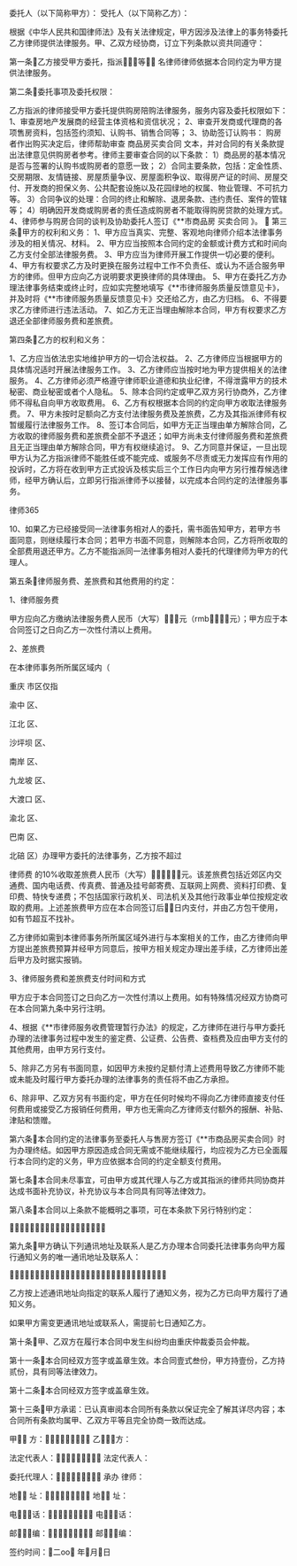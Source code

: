 
 委托人（以下简称甲方）： 
 受托人（以下简称乙方）：
 
 根据《中华人民共和国律师法》及有关法律规定，甲方因涉及法律上的事务特委托乙方律师提供法律服务。甲、乙双方经协商，订立下列条款以资共同遵守：
 
 第一条乙方接受甲方委托，指派等 名律师律师依据本合同约定为甲方提供法律服务。
 
 第二条委托事项及委托权限：
 
 乙方指派的律师接受甲方委托提供购房陪购法律服务，服务内容及委托权限如下：
 1、审查房地产发展商的经营主体资格和资信状况；
 2、审查开发商或代理商的各项售房资料，包括签约须知、认购书、销售合同等；
 3、协助签订认购书： 购房者作出购买决定后，律师帮助审查
商品房买卖合同
文本，并对合同的有关条款提出法律意见供购房者参考。律师主要审查合同的以下条款：
 1）商品房的基本情况是否与签署的认购书或购房者的意愿一致；
 2）合同主要条款，包括：定金性质、交房期限、友情链接、房屋质量争议、房屋面积争议、取得房产证的时间、房屋交付、开发商的担保义务、公共配套设施以及花园绿地的权属、物业管理、不可抗力等。
 3）合同争议的处理：合同的终止和解除、退房条款、违约责任、案件的管辖等；
 4）明确因开发商或购房者的责任造成购房者不能取得购房贷款的处理方式。 
 4、律师参与购房合同的谈判及协助委托人签订《**市商品房
买卖合同
》。 
  第三条甲方的权利和义务：
 1、甲方应当真实、完整、客观地向律师介绍本法律事务涉及的相关情况、材料。
 2、甲方应当按照本合同约定的金额或计费方式和时间向乙方支付全部法律服务费。
 3、甲方应当为律师开展工作提供一切必要的便利。
 4、甲方有权要求乙方及时更换在服务过程中工作不负责任、或认为不适合服务甲方的律师。但甲方应向乙方说明要求更换律师的具体理由。
 5、甲方在委托乙方办理法律事务结束或终止时，应如实完整地填写《**市律师服务质量反馈意见卡》，并及时将《**市律师服务质量反馈意见卡》交还给乙方，由乙方归档。
 6、不得要求乙方律师进行违法活动。
 7、如乙方无正当理由解除本合同，甲方有权要求乙方退还全部律师服务费和差旅费。
 
 第四条乙方的权利和义务：
 
 1、乙方应当依法忠实地维护甲方的一切合法权益。
 2、乙方律师应当根据甲方的具体情况适时开展法律服务工作。
 3、乙方律师应当按时地为甲方提供相关的法律服务。
 4、乙方律师必须严格遵守律师职业道德和执业纪律，不得泄露甲方的技术秘密、商业秘密或者个人隐私。
 5、除本合同约定或甲乙双方另行协商外，乙方律师不得私自向甲方收取费用。
 6、乙方有权根据本合同的约定向甲方收取法律服务费。
 7、甲方未按时足额向乙方支付法律服务费及差旅费，乙方及其指派律师有权暂缓履行法律服务工作。
 8、签订本合同后，如甲方无正当理由单方解除合同，乙方收取的律师服务费和差旅费全部不予退还；如甲方尚未支付律师服务费和差旅费且无正当理由单方解除合同，甲方有权继续追讨。
 9、乙方同意并保证，一旦出现甲方认为乙方指派律师不能胜任或不能完成、或服务不尽责或无力发挥应有作用的投诉时，乙方将在收到甲方正式投诉及核实后三个工作日内向甲方另行推荐候选律师，经甲方确认后，立即另行指派律师予以接替，以完成本合同约定的法律服务事务。




 
律师365






 10、如果乙方已经接受同一法律事务相对人的委托，需书面告知甲方，若甲方书面同意，则继续履行本合同；若甲方书面不同意，则解除本合同，乙方将所收取的全部费用退还甲方。乙方不能指派同一法律事务相对人委托的代理律师为甲方的代理人。

 

 第五条律师服务费、差旅费和其他费用的约定：

 

 1、律师服务费

 甲方应向乙方缴纳法律服务费人民币（大写）元（rmb元）；甲方应于本合同签订之日向乙方一次性付清以上费用。

 2、差旅费

 在本律师事务所所属区域内（

重庆
市区仅指

渝中
区、

江北
区、

沙坪坝
区、

南岸
区、

九龙坡
区、

大渡口
区、

渝北
区、

巴南
区、

北碚
区）办理甲方委托的法律事务，乙方按不超过

律师费
的10%收取差旅费人民币（大写）元。该差旅费包括近郊区内交通费、国内电话费、传真费、普通及挂号邮寄费、互联网上网费、资料打印费、复印费、特快专递费；不包括国家行政机关、司法机关及其他行政事业单位按规定收取的费用。上述差旅费甲方应在本合同签订后日内支付，并由乙方包干使用，如有节超互不找补。

 乙方律师如需到本律师事务所所属区域外进行与本案相关的工作，由乙方律师向甲方提出差旅费预算并经甲方同意后，按甲方相关规定办理出差手续，乙方律师出差后甲方及时据实报销。

 3、律师服务费和差旅费支付时间和方式

 甲方应于本合同签订之日向乙方一次性付清以上费用。如有特殊情况经双方协商可在本合同第九条中另行注明。

 4、根据《**市律师服务收费管理暂行办法》的规定，乙方律师在进行与甲方委托办理的法律事务过程中发生的鉴定费、公证费、公告费、查档费及应由甲方支付的其他费用，由甲方另行支付。

 5、除非乙方另有书面同意，如因甲方未按约足额付清上述费用导致乙方律师不能或未能及时履行甲方委托办理的法律事务的责任将不由乙方承担。

 6、除非甲、乙双方另有书面约定，甲方在任何时候均不得向乙方律师直接支付任何费用或接受乙方报销任何费用，甲方也无需向乙方律师支付额外的报酬、补贴、津贴和馈赠。

 第六条本合同约定的法律事务至委托人与售房方签订《**市商品房买卖合同》时为办理终结。如因甲方原因造成合同无需或不能继续履行，均应视为乙方已全面履行本合同约定的义务，甲方应依据本合同的约定全额支付费用。

 第七条本合同未尽事宜，可由甲方或其代理人与乙方或其指派的律师共同协商并达成书面补充协议，补充协议与本合同具有同等法律效力。

 

 第八条本合同以上条款不能概明之事项，可在本条款下另行特别约定：

 

 第九条甲方确认下列通讯地址及联系人是乙方办理本合同委托法律事务向甲方履行通知义务的唯一通讯地址及联系人：

 

 乙方按上述通讯地址向指定的联系人履行了通知义务，视为乙方已向甲方履行了通知义务。

 如果甲方需变更通讯地址或联系人，需提前七日通知乙方。

 

 第十条甲、乙双方在履行本合同中发生纠纷均由重庆仲裁委员会仲裁。

 

 第十一条本合同经双方签字或盖章生效。本合同壹式叁份，甲方持壹份，乙方持贰份，具有同等法律效力。

 

 第十二条本合同经双方签字或盖章生效。

 

 第十三条甲方承诺：已认真审阅本合同所有条款以保证完全了解其详尽内容；本合同所有条款均属甲、乙双方平等且完全协商一致而达成。

 

 甲  方： 乙方：

 法定代表人： 法定代表人： 

 委托代理人： 承办  律师：

 地  址： 地  址：

 电话： 电话：

 邮编： 邮编：

 

 签约时间：二oo 年月日

 


 

 
 
 
 
 
  


  
 

  


  


  
 
 
 
 


